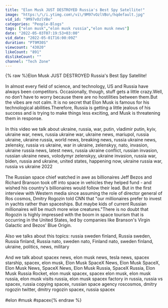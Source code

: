 ```yaml
---
title: "Elon Musk JUST DESTROYED Russia's Best Spy Satellite!"
image: "https:\/\/i.ytimg.com\/vi\/9M97vOzlVBo\/hqdefault.jpg"
vid_id: "9M97vOzlVBo"
categories: "People-Blogs"
tags: ["elon musk","elon musk russia","elon musk news"]
date: "2022-05-03T07:19:53+03:00"
vid_date: "2022-05-01T16:00:09Z"
duration: "PT9M30S"
viewcount: "43020"
likeCount: "891"
dislikeCount: ""
channel: "Tech Zone"
---
```

{% raw %}Elon Musk JUST DESTROYED Russia's Best Spy Satellite!<br /><br />In almost every field of science, and technology, US and Russia have always been competitors. Occasionally, though, stuff gets a little crazy.Well, no don’t have to worry because there are no hostilities between them.But the vibes are not calm. It is no secret that Elon Musk is famous for his technological abilities.Therefore, Russia is getting a little jealous of his success and is trying to make things less exciting, and Musk is threatening them in response.<br /><br />In this video we talk about ukraine, russia, war, putin, vladimir putin, kyiv, ukraine war, news, russia ukraine war, ukraine news, mariupol, russia ukraine, ukraine russia, world news, breaking news, russia ukraine news, zelensky, russia vs ukraine, war in ukraine, zelenskyy, nato, invasion, ukraine russia news, latest news, russia ukraine conflict, russian invasion, russian ukraine news, volodymyr zelenskyy, ukraine invasion, russia war, biden, russia and ukraine, united states, happening now, ukraine russia war, russia vs ukraine 2022<br /><br />The Russian space chief watched in awe as billionaires Jeff Bezos and Richard Branson took off into space in vehicles they helped fund - and wished his country's billionaires would follow their lead. But in the first interview with Western media since assuming the role of director general of Ros cosmos, Dmitry Rogozin told CNN that &quot;our millionaires prefer to invest in yachts rather than spaceships. But maybe kids of current Russian millionaires will be much more wise creatures.&quot;There is no doubt that Rogozin is highly impressed with the boom in space tourism that is occurring in the United States, led by companies like Branson's Virgin Galactic and Bezos' Blue Origin.<br /><br />Also we talks about this topics: russia sweden finland, Russia sweden, Russia finland, Russia nato, sweden nato, Finland nato, sweden finland, ukraine, politics, news, military <br /><br />And we talk about spacex news, elon musk news, tesla news, spacex starship, spacex, elon musk, Elon Musk SpaceX News, Elon Musk SpaceX, Elon Musk News, SpaceX News, Elon Musk Russia, SpaceX Russia, Elon Musk Russia Rocket, elon musk spacex, spacex elon musk, elon musk russia, elon musk visits russia, elon musk spacex factory in russia, russia vs spacex, russia copying spacex, russian space agency roscosmos, dmitry rogozin twitter, dmitry rogozin spacex, russia spacex<br /><br />#elon #musk #spacex{% endraw %}
